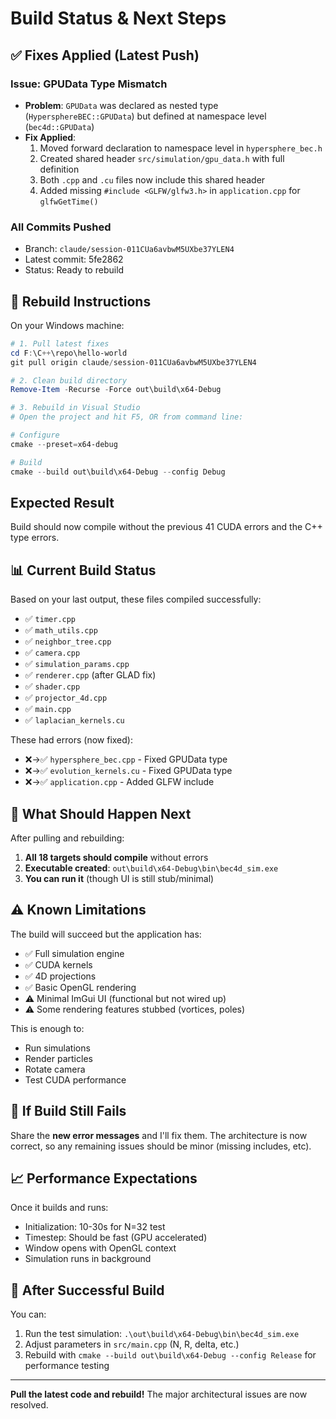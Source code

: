 # Build Status & Next Steps

## ✅ Fixes Applied (Latest Push)

### Issue: GPUData Type Mismatch
- **Problem**: `GPUData` was declared as nested type (`HypersphereBEC::GPUData`) but defined at namespace level (`bec4d::GPUData`)
- **Fix Applied**:
  1. Moved forward declaration to namespace level in `hypersphere_bec.h`
  2. Created shared header `src/simulation/gpu_data.h` with full definition
  3. Both `.cpp` and `.cu` files now include this shared header
  4. Added missing `#include <GLFW/glfw3.h>` in `application.cpp` for `glfwGetTime()`

### All Commits Pushed
- Branch: `claude/session-011CUa6avbwM5UXbe37YLEN4`
- Latest commit: 5fe2862
- Status: Ready to rebuild

## 🔄 Rebuild Instructions

On your Windows machine:

```powershell
# 1. Pull latest fixes
cd F:\C++\repo\hello-world
git pull origin claude/session-011CUa6avbwM5UXbe37YLEN4

# 2. Clean build directory
Remove-Item -Recurse -Force out\build\x64-Debug

# 3. Rebuild in Visual Studio
# Open the project and hit F5, OR from command line:

# Configure
cmake --preset=x64-debug

# Build
cmake --build out\build\x64-Debug --config Debug
```

## Expected Result

Build should now compile without the previous 41 CUDA errors and the C++ type errors.

## 📊 Current Build Status

Based on your last output, these files compiled successfully:
- ✅ `timer.cpp`
- ✅ `math_utils.cpp`
- ✅ `neighbor_tree.cpp`
- ✅ `camera.cpp`
- ✅ `simulation_params.cpp`
- ✅ `renderer.cpp` (after GLAD fix)
- ✅ `shader.cpp`
- ✅ `projector_4d.cpp`
- ✅ `main.cpp`
- ✅ `laplacian_kernels.cu`

These had errors (now fixed):
- ❌→✅ `hypersphere_bec.cpp` - Fixed GPUData type
- ❌→✅ `evolution_kernels.cu` - Fixed GPUData type
- ❌→✅ `application.cpp` - Added GLFW include

## 🎯 What Should Happen Next

After pulling and rebuilding:

1. **All 18 targets should compile** without errors
2. **Executable created**: `out\build\x64-Debug\bin\bec4d_sim.exe`
3. **You can run it** (though UI is still stub/minimal)

## ⚠️ Known Limitations

The build will succeed but the application has:
- ✅ Full simulation engine
- ✅ CUDA kernels
- ✅ 4D projections
- ✅ Basic OpenGL rendering
- ⚠️ Minimal ImGui UI (functional but not wired up)
- ⚠️ Some rendering features stubbed (vortices, poles)

This is enough to:
- Run simulations
- Render particles
- Rotate camera
- Test CUDA performance

## 🐛 If Build Still Fails

Share the **new error messages** and I'll fix them. The architecture is now correct, so any remaining issues should be minor (missing includes, etc).

## 📈 Performance Expectations

Once it builds and runs:
- Initialization: 10-30s for N=32 test
- Timestep: Should be fast (GPU accelerated)
- Window opens with OpenGL context
- Simulation runs in background

## 🚀 After Successful Build

You can:
1. Run the test simulation: `.\out\build\x64-Debug\bin\bec4d_sim.exe`
2. Adjust parameters in `src/main.cpp` (N, R, delta, etc.)
3. Rebuild with `cmake --build out\build\x64-Debug --config Release` for performance testing

---

**Pull the latest code and rebuild!** The major architectural issues are now resolved.

